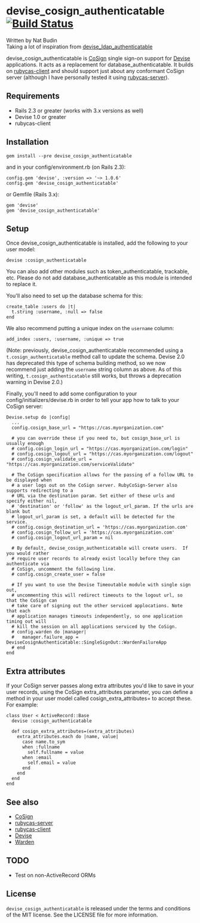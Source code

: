 devise_cosign_authenticatable [![Build Status](https://secure.travis-ci.org/nbudin/devise_cosign_authenticatable.png)](http://travis-ci.org/nbudin/devise_cosign_authenticatable)
==========================

Written by Nat Budin<br/>
Taking a lot of inspiration from [devise_ldap_authenticatable](http://github.com/cschiewek/devise_ldap_authenticatable)

devise_cosign_authenticatable is [CoSign](http://www.jasig.org/cas) single sign-on support for
[Devise](http://github.com/plataformatec/devise) applications.  It acts as a replacement for
database_authenticatable.  It builds on [rubycas-client](http://github.com/gunark/rubycas-client)
and should support just about any conformant CoSign server (although I have personally tested it
using [rubycas-server](http://github.com/gunark/rubycas-server)).

Requirements
------------

- Rails 2.3 or greater (works with 3.x versions as well)
- Devise 1.0 or greater
- rubycas-client

Installation
------------

    gem install --pre devise_cosign_authenticatable
    
and in your config/environment.rb (on Rails 2.3):

    config.gem 'devise', :version => '~> 1.0.6'
    config.gem 'devise_cosign_authenticatable'

or Gemfile (Rails 3.x):

    gem 'devise'
    gem 'devise_cosign_authenticatable'

Setup
-----

Once devise\_cosign\_authenticatable is installed, add the following to your user model:

    devise :cosign_authenticatable
    
You can also add other modules such as token_authenticatable, trackable, etc.  Please do not
add database_authenticatable as this module is intended to replace it.

You'll also need to set up the database schema for this:

    create_table :users do |t|
      t.string :username, :null => false
    end

We also recommend putting a unique index on the `username` column:

    add_index :users, :username, :unique => true

(Note: previously, devise\_cosign\_authenticatable recommended using a `t.cosign_authenticatable` method call to update the
schema.  Devise 2.0 has deprecated this type of schema building method, so we now recommend just adding the `username`
string column as above.  As of this writing, `t.cosign_authenticatable` still works, but throws a deprecation warning in
Devise 2.0.)

Finally, you'll need to add some configuration to your config/initializers/devise.rb in order
to tell your app how to talk to your CoSign server:

    Devise.setup do |config|
      ...
      config.cosign_base_url = "https://cas.myorganization.com"
      
      # you can override these if you need to, but cosign_base_url is usually enough
      # config.cosign_login_url = "https://cas.myorganization.com/login"
      # config.cosign_logout_url = "https://cas.myorganization.com/logout"
      # config.cosign_validate_url = "https://cas.myorganization.com/serviceValidate"
      
      # The CoSign specification allows for the passing of a follow URL to be displayed when
      # a user logs out on the CoSign server. RubyCoSign-Server also supports redirecting to a
      # URL via the destination param. Set either of these urls and specify either nil,
      # 'destination' or 'follow' as the logout_url_param. If the urls are blank but
      # logout_url_param is set, a default will be detected for the service.
      # config.cosign_destination_url = 'https://cas.myorganization.com'
      # config.cosign_follow_url = 'https://cas.myorganization.com'
      # config.cosign_logout_url_param = nil

      # By default, devise_cosign_authenticatable will create users.  If you would rather
      # require user records to already exist locally before they can authenticate via
      # CoSign, uncomment the following line.
      # config.cosign_create_user = false

      # If you want to use the Devise Timeoutable module with single sign out, 
      # uncommenting this will redirect timeouts to the logout url, so that the CoSign can
      # take care of signing out the other serviced applocations. Note that each
      # application manages timeouts independently, so one application timing out will 
      # kill the session on all applications serviced by the CoSign.
      # config.warden do |manager|
      #   manager.failure_app = DeviseCosignAuthenticatable::SingleSignOut::WardenFailureApp
      # end
    end

Extra attributes
----------------

If your CoSign server passes along extra attributes you'd like to save in your user records,
using the CoSign extra_attributes parameter, you can define a method in your user model called
cosign_extra_attributes= to accept these.  For example:

    class User < ActiveRecord::Base
      devise :cosign_authenticatable
      
      def cosign_extra_attributes=(extra_attributes)
        extra_attributes.each do |name, value|
          case name.to_sym
          when :fullname
            self.fullname = value
          when :email
            self.email = value
          end
        end
      end
    end

See also
--------

* [CoSign](http://www.jasig.org/cas)
* [rubycas-server](http://github.com/gunark/rubycas-server)
* [rubycas-client](http://github.com/gunark/rubycas-client)
* [Devise](http://github.com/plataformatec/devise)
* [Warden](http://github.com/hassox/warden)

TODO
----

* Test on non-ActiveRecord ORMs

License
-------

`devise_cosign_authenticatable` is released under the terms and conditions of the MIT license.  See the LICENSE file for more
information.
